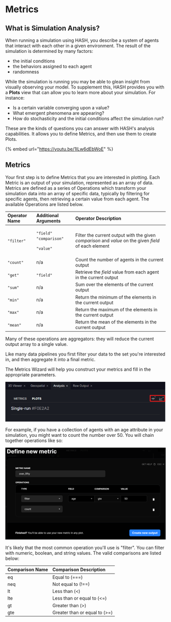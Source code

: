 # Metrics

## What is Simulation Analysis?

When running a simulation using HASH, you describe a system of agents that interact with each other in a given environment. The result of the simulation is determined by many factors:

* the initial conditions
* the behaviors assigned to each agent
* randomness

While the simulation is running you may be able to glean insight from visually observing your model. To supplement this, HASH provides you with a **Plots** view that can allow you to learn more about your simulation. For instance:

* Is a certain variable converging upon a value? 
* What emergent phenomena are appearing? 
* How do stochasticity and the initial conditions affect the simulation run?

These are the kinds of questions you can answer with HASH's analysis capabilities. It allows you to define Metrics, and then use them to create Plots.

{% embed url="https://youtu.be/1ILw6dEbWoE" %}

## Metrics

Your first step is to define Metrics that you are interested in plotting.  Each Metric is an output of your simulation, represented as an array of data. Metrics are defined as a series of Operations which transform your simulation data into an array of specific data, typically by filtering for specific agents, then retrieving a certain value from each agent. The available Operations are listed below.

<table>
  <thead>
    <tr>
      <th style="text-align:left">Operator Name</th>
      <th style="text-align:left">Additional Arguments</th>
      <th style="text-align:left">Operator Description</th>
    </tr>
  </thead>
  <tbody>
    <tr>
      <td style="text-align:left"><code>&quot;filter&quot;</code>
      </td>
      <td style="text-align:left">
        <p><code>&quot;field&quot;</code>  <code>&quot;comparison&quot;</code>
        </p>
        <p><code>&quot;value&quot;</code> 
        </p>
      </td>
      <td style="text-align:left">Filter the current output with the given <em>comparison</em> and <em>value</em> on
        the given <em>field</em> of each element</td>
    </tr>
    <tr>
      <td style="text-align:left"><code>&quot;count&quot;</code>
      </td>
      <td style="text-align:left">n/a</td>
      <td style="text-align:left">Count the number of agents in the current output</td>
    </tr>
    <tr>
      <td style="text-align:left"><code>&quot;get&quot;</code>
      </td>
      <td style="text-align:left"><code>&quot;field&quot;</code>
      </td>
      <td style="text-align:left">Retrieve the <em>field</em> value from each agent in the current output</td>
    </tr>
    <tr>
      <td style="text-align:left"><code>&quot;sum&quot;</code>
      </td>
      <td style="text-align:left">n/a</td>
      <td style="text-align:left">Sum over the elements of the current output</td>
    </tr>
    <tr>
      <td style="text-align:left"><code>&quot;min&quot;</code>
      </td>
      <td style="text-align:left">n/a</td>
      <td style="text-align:left">Return the minimum of the elements in the current output</td>
    </tr>
    <tr>
      <td style="text-align:left"><code>&quot;max&quot;</code>
      </td>
      <td style="text-align:left">n/a</td>
      <td style="text-align:left">Return the maximum of the elements in the current output</td>
    </tr>
    <tr>
      <td style="text-align:left"><code>&quot;mean&quot;</code>
      </td>
      <td style="text-align:left">n/a</td>
      <td style="text-align:left">Return the mean of the elements in the current output</td>
    </tr>
  </tbody>
</table>

Many of these operations are aggregators: they will reduce the current output array to a single value. 

Like many data pipelines you first filter your data to the set you're interested in, and then aggregate it into a final metric.

The Metrics Wizard will help you construct your metrics and fill in the appropriate parameters. 

![The location of the New Metric and New Plot buttons](../../.gitbook/assets/image%20%2835%29.png)

For example, if you have a collection of agents with an age attribute in your simulation, you might want to count the number over 50. You will chain together operations like so:

![](../../.gitbook/assets/image%20%2836%29.png)

It's likely that the most common operation you'll use is "filter". You can filter with numeric, boolean, and string values. The valid comparisons are listed below:

| Comparison Name | Comparison Description |
| :--- | :--- |
| eq | Equal to \(===\) |
| neq | Not equal to \(!==\) |
| lt | Less than \(&lt;\) |
| lte | Less than or equal to \(&lt;=\) |
| gt | Greater than \(&gt;\) |
| gte | Greater than or equal to \(&gt;=\) |

